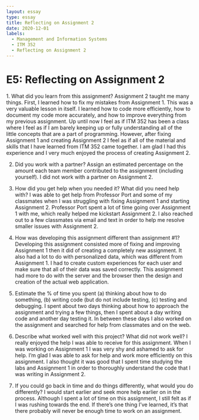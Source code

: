 ```yaml
---
layout: essay
type: essay
title: Reflecting on Assignment 2
date: 2020-12-01
labels:
  - Management and Information Systems
  - ITM 352
  - Reflecting on Assignment 2
---
```

# E5: Reflecting on Assignment 2
<p>1. What did you learn from this assignment?
Assignment 2 taught me many things. First, I learned how to fix my mistakes from Assignment 1. This was a very valuable lesson in itself. I learned how to code more efficiently, how to document my code more accurately, and how to improve everything from my previous assignment. Up until now I feel as if ITM 352 has been a class where I feel as if I am barely keeping up or fully understanding all of the little concepts that are a part of programming. However, after fixing Assignment 1 and creating Assignment 2 I feel as if all of the material and skills that I have learned from ITM 352 came together. I am glad I had this experience and I very much enjoyed the process of creating Assignment 2.
  
2. Did you work with a partner? Assign an estimated percentage on the amount each team member contributed to the assignment (including yourself).
I did not work with a partner on Assignment 2.

3. How did you get help when you needed it? What did you need help with?
I was able to get help from Professor Port and some of my classmates when I was struggling with fixing Assignment 1 and starting Assignment 2. Professor Port spent a lot of time going over Assignment 1 with me, which really helped me kickstart Assignment 2. I also reached out to a few classmates via email and text in order to help me resolve smaller issues with Assignment 2.

4. How was developing this assignment different than assignment #1?
Developing this assignment consisted more of fixing and improving Assignment 1 then it did of creating a completely new assignment. It also had a lot to do with personalized data, which was different from Assignment 1. I had to create custom experiences for each user and make sure that all of their data was saved correctly. This assignment had more to do with the server and the browser then the design and creation of the actual web application.

5. Estimate the % of time you spent (a) thinking about how to do something, (b) writing code (but do not include testing, (c) testing and debugging.
I spent about two days thinking about how to approach the assignment and trying a few things, then I spent about a day writing code and another day testing it. In between these days I also worked on the assignment and searched for help from classmates and on the web.

6. Describe what worked well with this project? What did not work well?
I really enjoyed the help I was able to receive for this assignment. When I was working on Assignment 1 I was very shy and ashamed to ask for help. I’m glad I was able to ask for help and work more efficiently on this assignment. I also thought it was good that I spent time studying the labs and Assignment 1 in order to thoroughly understand the code that I was writing in Assignment 2. 

7. If you could go back in time and do things differently, what would you do differently?
I would start earlier and seek more help earlier on in the process. Although I spent a lot of time on this assignment, I still felt as if I was rushing towards the end. If there’s one thing I’ve learned, it’s that there probably will never be enough time to work on an assignment.</p>
